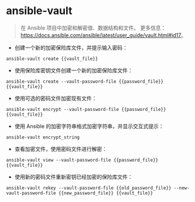 # ansible-vault

> 在 Ansible 项目中加密和解密值、数据结构和文件。
> 更多信息：<https://docs.ansible.com/ansible/latest/user_guide/vault.html#id17>。

- 创建一个新的加密保险库文件，并提示输入密码：

`ansible-vault create {{vault_file}}`

- 使用保险库密钥文件创建一个新的加密保险库文件：

`ansible-vault create --vault-password-file {{password_file}} {{vault_file}}`

- 使用可选的密码文件加密现有文件：

`ansible-vault encrypt --vault-password-file {{password_file}} {{vault_file}}`

- 使用 Ansible 的加密字符串格式加密字符串，并显示交互式提示：

`ansible-vault encrypt_string`

- 查看加密文件，使用密码文件进行解密：

`ansible-vault view --vault-password-file {{password_file}} {{vault_file}}`

- 使用新的密码文件重新密钥已经加密的保险库文件：

`ansible-vault rekey --vault-password-file {{old_password_file}} --new-vault-password-file {{new_password_file}} {{vault_file}}`